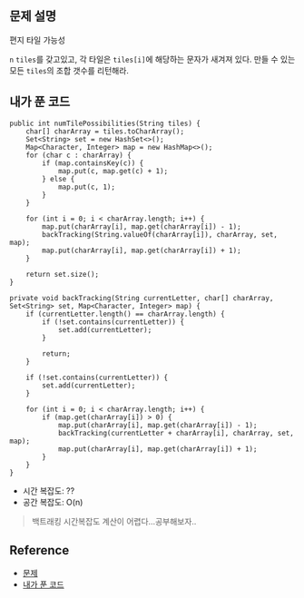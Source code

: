 ## 문제 설명
편지 타일 가능성

```n``` ```tiles```를 갖고있고, 각 타일은 ```tiles[i]```에 해당하는 문자가 새겨져 있다.
만들 수 있는 모든 ```tiles```의 조합 갯수를 리턴해라.

## 내가 푼 코드
```
public int numTilePossibilities(String tiles) {
    char[] charArray = tiles.toCharArray();
    Set<String> set = new HashSet<>();
    Map<Character, Integer> map = new HashMap<>();
    for (char c : charArray) {
        if (map.containsKey(c)) {
            map.put(c, map.get(c) + 1);
        } else {
            map.put(c, 1);
        }
    }
    
    for (int i = 0; i < charArray.length; i++) {
        map.put(charArray[i], map.get(charArray[i]) - 1);
        backTracking(String.valueOf(charArray[i]), charArray, set, map);
        map.put(charArray[i], map.get(charArray[i]) + 1);
    }
    
    return set.size();
}

private void backTracking(String currentLetter, char[] charArray, Set<String> set, Map<Character, Integer> map) {
    if (currentLetter.length() == charArray.length) {
        if (!set.contains(currentLetter)) {
            set.add(currentLetter);
        }
        
        return;
    }
    
    if (!set.contains(currentLetter)) {
        set.add(currentLetter);
    }
    
    for (int i = 0; i < charArray.length; i++) {
        if (map.get(charArray[i]) > 0) {
            map.put(charArray[i], map.get(charArray[i]) - 1);
            backTracking(currentLetter + charArray[i], charArray, set, map);
            map.put(charArray[i], map.get(charArray[i]) + 1);
        }
    }
}
```
* 시간 복잡도: ??
* 공간 복잡도: O(n)
> 백트래킹 시간복잡도 계산이 어렵다...공부해보자..

## Reference
* [문제](https://leetcode.com/problems/n-th-tribonacci-number/)
* [내가 푼 코드](https://github.com/smpark1020/leetcode-practice/blob/master/src/leetcode/backtracking/Q1079.java)